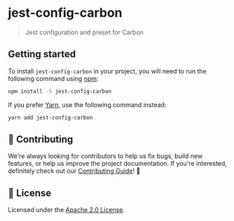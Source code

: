 # jest-config-carbon

> Jest configuration and preset for Carbon

## Getting started

To install `jest-config-carbon` in your project, you will need to run the
following command using [npm](https://www.npmjs.com/):

```bash
npm install -S jest-config-carbon
```

If you prefer [Yarn](https://yarnpkg.com/en/), use the following command
instead:

```bash
yarn add jest-config-carbon
```

## 🙌 Contributing

We're always looking for contributors to help us fix bugs, build new features,
or help us improve the project documentation. If you're interested, definitely
check out our [Contributing Guide](/.github/CONTRIBUTING.md)! 👀

## 📝 License

Licensed under the [Apache 2.0 License](/LICENSE).
